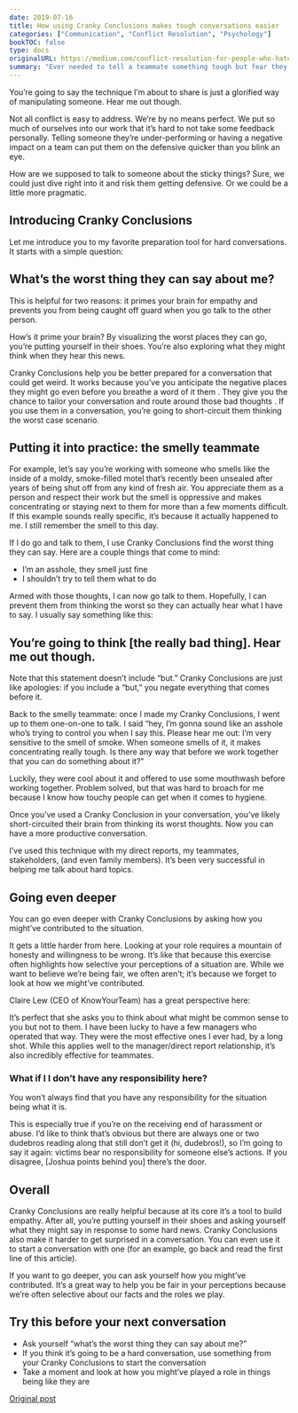 ```yaml
---
date: 2019-07-16
title: How using Cranky Conclusions makes tough conversations easier
categories: ["Communication", "Conflict Resolution", "Psychology"]
bookTOC: false
type: docs
originalURL: https://medium.com/conflict-resolution-for-people-who-hate-conflict/how-using-cranky-conclusions-makes-tough-conversations-easier-4af9789dfa1e
summary: "Ever needed to tell a teammate something tough but fear they’ll get too defensive? Here’s one way that’s proven to work."
---
```


You’re going to say the technique I’m about to share is just a glorified way of manipulating someone. Hear me out though.

Not all conflict is easy to address. We’re by no means perfect.  We put so much of ourselves into our work that it’s hard to not take some feedback personally.  Telling someone they’re under-performing or having a negative impact on a team can put them on the defensive quicker than you blink an eye.

How are we supposed to talk to someone about the sticky things? Sure, we could just dive right into it and risk them getting defensive. Or we could be a little more pragmatic.

##  Introducing Cranky Conclusions 

Let me introduce you to my favorite preparation tool for hard conversations. It starts with a simple question:

##  What’s the worst thing they can say about me? 

This is helpful for two reasons: it  primes your brain for empathy  and  prevents you from being caught off guard  when you go talk to the other person.

How’s it prime your brain? By visualizing the worst places they can go, you’re putting yourself in their shoes. You’re also exploring what they might think when they hear this news.

Cranky Conclusions help you be better prepared for a conversation that could get weird. It works because you’ve you  anticipate the negative places they might go even before you breathe a word of it them . They give you the chance to tailor your conversation and route around those bad thoughts .  If you use them in a conversation,  you’re going to short-circuit them thinking the worst case scenario. 

##  Putting it into practice: the smelly teammate 

For example, let’s say you’re working with someone who smells like the inside of a moldy, smoke-filled motel that’s recently been unsealed after years of being shut off from any kind of fresh air. You appreciate them as a person and respect their work but the smell is oppressive and makes concentrating or staying next to them for more than a few moments difficult. If this example sounds really specific, it’s because it actually happened to me. I still remember the smell to this day.

If I do go and talk to them, I use Cranky Conclusions find the worst thing they can say. Here are a couple things that come to mind:

- I’m an asshole, they smell just fine
- I shouldn’t try to tell them what to do

Armed with those thoughts, I can now go talk to them. Hopefully, I can prevent them from thinking the worst so they can actually hear what I have to say. I usually say something like this:

## You’re going to think [the really bad thing]. Hear me out though.

Note that this statement doesn’t include “but.”  Cranky Conclusions are just like apologies: if you include a “but,” you negate everything that comes before it. 

Back to the smelly teammate: once I made my Cranky Conclusions, I went up to them one-on-one to talk. I said “hey, I’m gonna sound like an asshole who’s trying to control you when I say this. Please hear me out: I’m very sensitive to the smell of smoke. When someone smells of it, it makes concentrating really tough. Is there any way that before we work together that you can do something about it?”

Luckily, they were cool about it and offered to use some mouthwash before working together. Problem solved, but that was hard to broach for me because I know how touchy people can get when it comes to hygiene.

 Once you’ve used a Cranky Conclusion in your conversation, you’ve likely short-circuited their brain from thinking its worst thoughts.  Now you can have a more productive conversation.

I’ve used this technique with my direct reports, my teammates, stakeholders, (and even family members). It’s been very successful in helping me talk about hard topics.

##  Going even deeper 

You can go even deeper with Cranky Conclusions by asking how you might’ve contributed to the situation.

It gets a little harder from here. Looking at your role requires a mountain of honesty and willingness to be wrong. It’s like that because this exercise often highlights how selective your perceptions of a situation are. While we want to believe we’re being fair, we often aren’t; it’s because we forget to look at how we might’ve contributed.

Claire Lew (CEO of KnowYourTeam) has a great perspective here:

It’s perfect that she asks you to think about what might be common sense to you but not to them. I have been lucky to have a few managers who operated that way. They were the most effective ones I ever had, by a long shot. While this applies well to the manager/direct report relationship, it’s also incredibly effective for teammates.

###  What if I I don’t have any responsibility here? 

You won’t always find that you have any responsibility for the situation being what it is.

This is especially true if you’re on the receiving end of harassment or abuse. I’d like to think that’s obvious but there are always one or two dudebros reading along that still don’t get it (hi, dudebros!), so I’m going to say it again: victims bear no responsibility for someone else’s actions. If you disagree, [Joshua points behind you] there’s the door.

##  Overall 

Cranky Conclusions are really helpful because at its core it’s a tool to build empathy. After all, you’re putting yourself in their shoes and asking yourself what they might say in response to some hard news. Cranky Conclusions also make it harder to get surprised in a conversation. You can even use it to start a conversation with one (for an example, go back and read the first line of this article).

If you want to go deeper, you can ask yourself how you might’ve contributed. It’s a great way to help you be fair in your perceptions because we’re often selective about our facts and the roles we play.

##  Try this before your next conversation 

- Ask yourself “what’s the worst thing they can say about me?”
- If you think it’s going to be a hard conversation, use something from your Cranky Conclusions to start the conversation
- Take a moment and look at how you might’ve played a role in things being like they are


[Original post](https://medium.com/conflict-resolution-for-people-who-hate-conflict/how-using-cranky-conclusions-makes-tough-conversations-easier-4af9789dfa1e)
